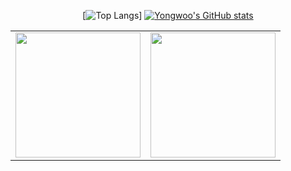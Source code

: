 
<div align="center" display="flex">
    
[![Top Langs]()]
[![Yongwoo's GitHub stats]()](https://github.com/anuraghazra/github-readme-stats)
</div>

<table cellpadding="0">
  <tr style="padding: 0">
    <!-- GitHub Stats Card -->  
    <td valign="top"><img height="200" src="https://github-readme-stats.vercel.app/api?username=yongwoo-jeong"/></td>
    <!-- GitHub Top Language Card -->
    <td valign="top"><img height="200" src="https://github-readme-stats.vercel.app/api/top-langs/?username=yongwoo-jeong&layout=compact"(https://github.com/yongwoo-jeong/github-readme-stats)/></td>
  </tr>
</table>
  
<!--
**yongwoo-jeong/yongwoo-jeong** is a ✨ _special_ ✨ repository because its `README.md` (this file) appears on your GitHub profile.

Here are some ideas to get you started:

- 🔭 I’m currently working on ...
- 🌱 I’m currently learning ...
- 👯 I’m looking to collaborate on ...
- 🤔 I’m looking for help with ...
- 💬 Ask me about ...
- 📫 How to reach me: ...
- 😄 Pronouns: ...
- ⚡ Fun fact: ...
-->
